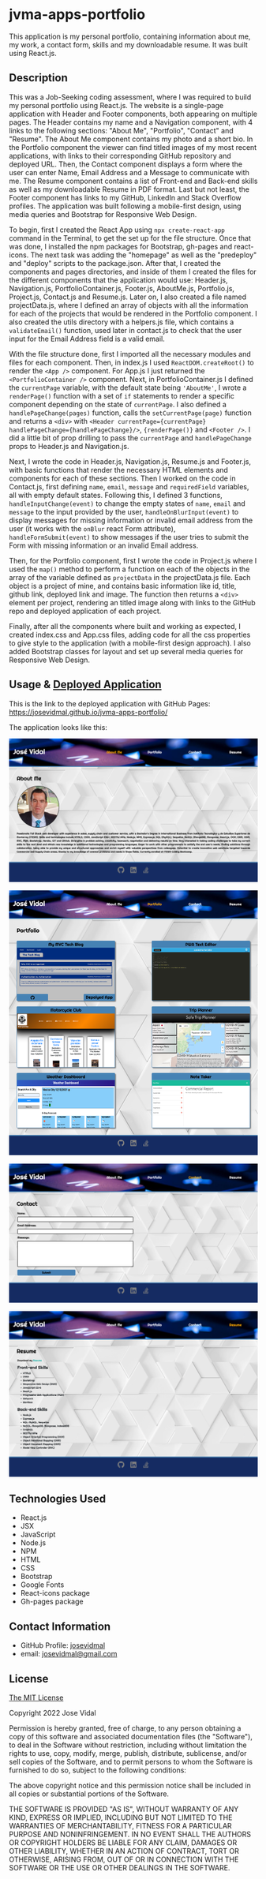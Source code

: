 # jvma-apps-portfolio
This application is my personal portfolio, containing information about me, my work, a contact form, skills and my downloadable resume. It was built using React.js.

## Description

This was a Job-Seeking coding assessment, where I was required to build my personal portfolio using React.js. The website is a single-page application with Header and Footer components, both appearing on multiple pages. The Header contains my name and a Navigation component, with 4 links to the following sections: "About Me", "Portfolio", "Contact" and "Resume". The About Me component contains my photo and a short bio. In the Portfolio component the viewer can find titled images of my most recent applications, with links to their corresponding GitHub repository and deployed URL. Then, the Contact component displays a form where the user can enter Name, Email Address and a Message to communicate with me. The Resume component contains a list of Front-end and Back-end skills as well as my downloadable Resume in PDF format. Last but not least, the Footer component has links to my GitHub, LinkedIn and Stack Overflow profiles. The application was built following a mobile-first design, using media queries and Bootstrap for Responsive Web Design. 

To begin, first I created the React App using `npx create-react-app` command in the Terminal, to get the set up for the file structure. Once that was done, I installed the npm packages for Bootstrap, gh-pages and react-icons. The next task was adding the "homepage" as well as the "predeploy" and "deploy" scripts to the package.json. After that, I created the components and pages directories, and inside of them I created the files for the different components that the application would use: Header.js, Navigation.js, PortfolioContainer.js, Footer.js, AboutMe.js, Portfolio.js, Project.js, Contact.js and Resume.js. Later on, I also created a file named projectData.js, where I defined an array of objects with all the information for each of the projects that would be rendered in the Portfolio component. I also created the utils directory with a helpers.js file, which contains a `validateEmail()` function, used later in contact.js to check that the user input for the Email Address field is a valid email.   

With the file structure done, first I imported all the necessary modules and files for each component. Then, in index.js I used `ReactDOM.createRoot()` to render the `<App />` component. For App.js I just returned the `<PortfolioContainer />` component. Next, in PortfolioContainer.js I defined the `currentPage` variable, with the default state being `'AboutMe'`, I wrote a `renderPage()` function with a set of `if` statements to render a specific component depending on the state of `currentPage`. I also defined a `handlePageChange(pages)` function, calls the `setCurrentPage(page)` function and returns a `<div>` with `<Header currentPage={currentPage} handlePageChange={handlePageChange}/>`, `{renderPage()}` and `<Footer />`. I did a little bit of prop drilling to pass the `currentPage` and `handlePageChange` props to Header.js and Navigation.js.

Next, I wrote the code in Header.js, Navigation.js, Resume.js and Footer.js, with basic functions that render the necessary HTML elements and components for each of these sections. Then I worked on the code in Contact.js, first defining `name`, `email`, `message` and `requiredField` variables, all with empty default states. Following this, I defined 3 functions, `handleInputChange(event)` to change the empty states of `name`, `email` and `message` to the input provided by the user, `handleOnBlurInput(event)` to display messages for missing information or invalid email address from the user (it works with the `onBlur` react Form attribute), `handleFormSubmit(event)` to show messages if the user tries to submit the Form with missing information or an invalid Email address. 

Then, for the Portfolio component, first I wrote the code in Project.js where I used the `map()` method to perform a function on each of the objects in the array of the variable defined as `projectData` in the projectData.js file. Each object is a project of mine, and contains basic information like id, title, github link, deployed link and image. The function then returns a `<div>` element per project, rendering an titled image along with links to the GitHub repo and deployed application of each project.

Finally, after all the components where built and working as expected, I created index.css and App.css files, adding code for all the css properties to give style to the application (with a mobile-first design approach). I also added Bootstrap classes for layout and set up several media queries for Responsive Web Design.

## Usage & [Deployed Application](https://josevidmal.github.io/jvma-apps-portfolio/)

This is the link to the deployed application with GitHub Pages: https://josevidmal.github.io/jvma-apps-portfolio/

The application looks like this:

![JVMA React Portfolio 1](./src/assets/jvma-react-portfolio-1.png)

![JVMA React Portfolio 2](./src/assets/jvma-react-portfolio-2.png)

![JVMA React Portfolio 3](./src/assets/jvma-react-portfolio-3.png)

![JVMA React Portfolio 4](./src/assets/jvma-react-portfolio-4.png)

## Technologies Used

* React.js
* JSX
* JavaScript
* Node.js
* NPM
* HTML
* CSS
* Bootstrap
* Google Fonts
* React-icons package
* Gh-pages package

## Contact Information

* GitHub Profile: [josevidmal](https://github.com/josevidmal)
* email: josevidmal@gmail.com

## License

[The MIT License](https://www.mit.edu/~amini/LICENSE.md)

Copyright 2022 Jose Vidal

Permission is hereby granted, free of charge, to any person obtaining a copy of this software and associated documentation files (the "Software"), to deal in the Software without restriction, including without limitation the rights to use, copy, modify, merge, publish, distribute, sublicense, and/or sell copies of the Software, and to permit persons to whom the Software is furnished to do so, subject to the following conditions:
    
The above copyright notice and this permission notice shall be included in all copies or substantial portions of the Software.
    
THE SOFTWARE IS PROVIDED "AS IS", WITHOUT WARRANTY OF ANY KIND, EXPRESS OR IMPLIED, INCLUDING BUT NOT LIMITED TO THE WARRANTIES OF MERCHANTABILITY, FITNESS FOR A PARTICULAR PURPOSE AND NONINFRINGEMENT. IN NO EVENT SHALL THE AUTHORS OR COPYRIGHT HOLDERS BE LIABLE FOR ANY CLAIM, DAMAGES OR OTHER LIABILITY, WHETHER IN AN ACTION OF CONTRACT, TORT OR OTHERWISE, ARISING FROM, OUT OF OR IN CONNECTION WITH THE SOFTWARE OR THE USE OR OTHER DEALINGS IN THE SOFTWARE.